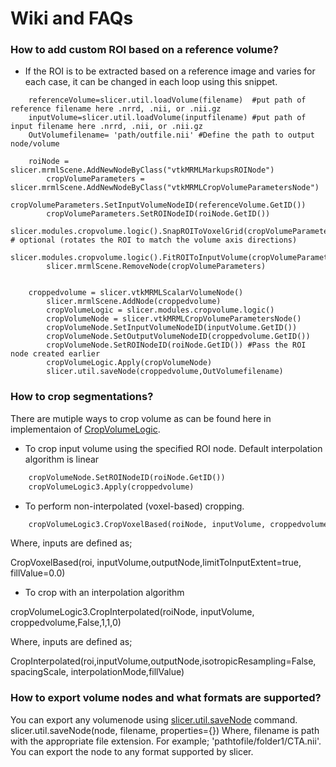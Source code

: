 # Wiki and FAQs

### How to add custom ROI based on a reference volume?
- If the ROI is to be extracted based on a reference image and varies for each case, it can be changed in each loop using this snippet. 

```
	referenceVolume=slicer.util.loadVolume(filename)  #put path of reference filename here .nrrd, .nii, or .nii.gz
	inputVolume=slicer.util.loadVolume(inputfilename) #put path of input filename here .nrrd, .nii, or .nii.gz
	OutVolumefilename= 'path/outfile.nii' #Define the path to output node/volume
		
	roiNode = slicer.mrmlScene.AddNewNodeByClass("vtkMRMLMarkupsROINode")
        cropVolumeParameters = slicer.mrmlScene.AddNewNodeByClass("vtkMRMLCropVolumeParametersNode")
        cropVolumeParameters.SetInputVolumeNodeID(referenceVolume.GetID())
        cropVolumeParameters.SetROINodeID(roiNode.GetID())
        slicer.modules.cropvolume.logic().SnapROIToVoxelGrid(cropVolumeParameters)  # optional (rotates the ROI to match the volume axis directions)
        slicer.modules.cropvolume.logic().FitROIToInputVolume(cropVolumeParameters)
        slicer.mrmlScene.RemoveNode(cropVolumeParameters)
		
		
	croppedvolume = slicer.vtkMRMLScalarVolumeNode()
        slicer.mrmlScene.AddNode(croppedvolume)
        cropVolumeLogic = slicer.modules.cropvolume.logic()
        cropVolumeNode = slicer.vtkMRMLCropVolumeParametersNode()
        cropVolumeNode.SetInputVolumeNodeID(inputVolume.GetID())
        cropVolumeNode.SetOutputVolumeNodeID(croppedvolume.GetID())
        cropVolumeNode.SetROINodeID(roiNode.GetID()) #Pass the ROI node created earlier
        cropVolumeLogic.Apply(cropVolumeNode)
        slicer.util.saveNode(croppedvolume,OutVolumefilename) 
```
### How to crop segmentations?

There are mutiple ways to crop volume as can be found here in implementaion of [CropVolumeLogic](https://github.com/Slicer/Slicer/blob/main/Modules/Loadable/CropVolume/Logic/vtkSlicerCropVolumeLogic.h).

- To crop input volume using the specified ROI node. Default interpolation algorithm is linear
	
```python
	cropVolumeNode.SetROINodeID(roiNode.GetID())   
	cropVolumeLogic3.Apply(croppedvolume) 
```
- To perform non-interpolated (voxel-based) cropping.
	
```python
	cropVolumeLogic3.CropVoxelBased(roiNode, inputVolume, croppedvolume,'false',0.0)
```

Where, inputs are defined as;


CropVoxelBased(roi, inputVolume,outputNode,limitToInputExtent=true, fillValue=0.0) 

- To crop with an interpolation algorithm
 
cropVolumeLogic3.CropInterpolated(roiNode, inputVolume, croppedvolume,False,1,1,0) 

Where, inputs are defined as;
  
CropInterpolated(roi,inputVolume,outputNode,isotropicResampling=False, spacingScale, interpolationMode,fillValue) 

	

### How to export volume nodes and what formats are supported?

You can export any volumenode using [slicer.util.saveNode](https://slicer.readthedocs.io/en/latest/developer_guide/slicer.html#slicer.util.saveNode) command. 
slicer.util.saveNode(node, filename, properties={}) 
Where, filename is path with the appropriate file extension. For example; 'pathtofile/folder1/CTA.nii'. You can export the node to any format supported by slicer. 
